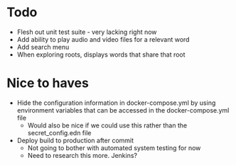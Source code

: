 # Todo
- Flesh out unit test suite - very lacking right now
- Add ability to play audio and video files for a relevant word
- Add search menu
- When exploring roots, displays words that share that root

# Nice to haves
- Hide the configuration information in docker-compose.yml by using environment
variables that can be accessed in the docker-compose.yml file
    - Would also be nice if we could use this rather than the secret_config.edn
    file
- Deploy build to production after commit
    - Not going to bother with automated system testing for now
    - Need to research this more. Jenkins?
